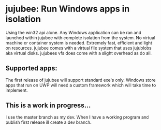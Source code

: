 <h1>jujubee: Run Windows apps in isolation</h1>
<p>Using the win32 api alone. Any Windows application can be ran and launched within jujubee with complete isolation from the system. No virtual machine or container system is needed. Extremely fast, efficient and light on resources. jujubee comes with a virtual file system that uses jujublobs aka virtual disks. jujubees vfs does come with a slight overhead as do all.</p>

<h2>Supported apps:</h2>
<p>The first release of jujubee will support standard exe's only. Windows store apps that run on UWP will need a custom framework which will take time to implement.<p>

<h2>This is a work in progress...</h2>
<p>I use the master branch as my dev. When I have a working program and publish first release ill create a dev branch. </p>